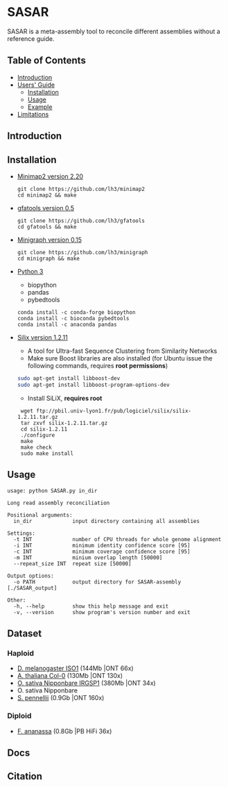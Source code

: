 # SASAR 

SASAR is a meta-assembly tool to reconcile different assemblies without a reference guide. 

## Table of Contents

- [Introduction](#intro)
- [Users' Guide](#uguide)
  - [Installation](#install)
  - [Usage](#Usage)
  - [Example](#example)
- [Limitations](#limit)

## <a name="intro"></a>Introduction

## <a name="install"></a>Installation

- [Minimap2 version 2.20](https://github.com/lh3/minimap2) 
   ```
   git clone https://github.com/lh3/minimap2
   cd minimap2 && make
   ```
- [gfatools version 0.5](https://github.com/lh3/gfatools) 
   ```
   git clone https://github.com/lh3/gfatools
   cd gfatools && make
   ```

- [Minigraph version 0.15](https://github.com/lh3/minigraph)
   ```
   git clone https://github.com/lh3/minigraph
   cd minigraph && make
   ```
- [Python 3 ](https://salishsea-meopar-docs.readthedocs.io/en/latest/work_env/python3_conda_environment.html)
    * biopython
    * pandas
    * pybedtools
   ```
   conda install -c conda-forge biopython
   conda install -c bioconda pybedtools
   conda install -c anaconda pandas
   ```
- [Silix version 1.2.11](http://lbbe.univ-lyon1.fr/-SiLiX-?lang=en)
   * A tool for Ultra-fast Sequence Clustering from Similarity Networks
   * Make sure Boost libraries are also installed (for Ubuntu issue the following commands, requires **root permissions**)
   ```bash
   sudo apt-get install libboost-dev
   sudo apt-get install libboost-program-options-dev
   ```
   * Install SiLiX, **requires root**
   ```
    wget ftp://pbil.univ-lyon1.fr/pub/logiciel/silix/silix-1.2.11.tar.gz
    tar zxvf silix-1.2.11.tar.gz
    cd silix-1.2.11
    ./configure
    make
    make check
    sudo make install
    ```

## <a name="Usage"></a>Usage
```
usage: python SASAR.py in_dir

Long read assembly reconciliation

Positional arguments:
  in_dir             input directory containing all assemblies

Settings:
  -t INT             number of CPU threads for whole genome alignment
  -i INT             minimum identity confidence score [95]
  -c INT             minimum coverage confidence score [95]
  -m INT             minium overlap length [50000]
  --repeat_size INT  repeat size [50000]

Output options:
  -o PATH            output directory for SASAR-assembly [./SASAR_output]

Other:
  -h, --help         show this help message and exit
  -v, --version      show program's version number and exit
```
## Dataset 
### Haploid
- [D. melanogaster ISO1](https://www.ncbi.nlm.nih.gov/sra/SRX3676783) (144Mb |ONT 66x)
- [A. thaliana Col-0](https://www.ebi.ac.uk/ena/browser/view/PRJEB34954) (130Mb |ONT 130x)
- [O. sativa Nipponbare IRGSP1](https://www.ebi.ac.uk/ena/browser/view/PRJEB34954) (380Mb |ONT 34x)
- O. sativa Nipponbare
- [S. pennellii](https://plabipd.de/portal/solanum-pennellii) (0.9Gb |ONT 160x)

### Diploid
- [F. ananassa](https://www.ncbi.nlm.nih.gov/sra/?term=SRR11606867) (0.8Gb	|PB HiFi 36x)

## Docs
## Citation
